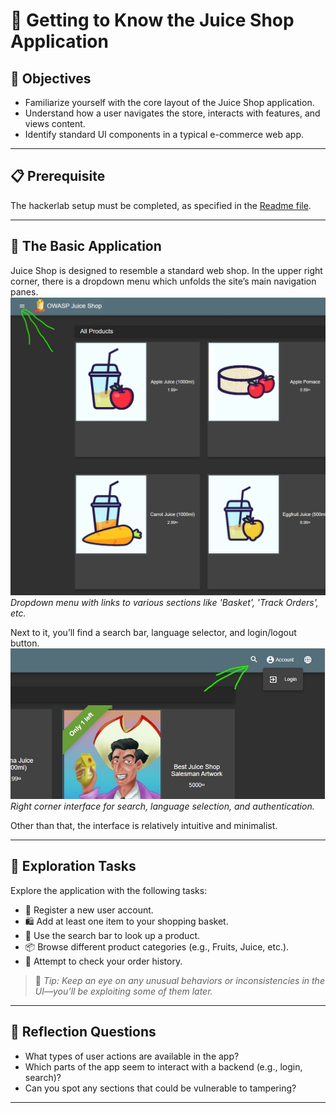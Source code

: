 # 🧭 Getting to Know the Juice Shop Application

## 🎯 Objectives

- Familiarize yourself with the core layout of the Juice Shop application.
- Understand how a user navigates the store, interacts with features, and views content.
- Identify standard UI components in a typical e-commerce web app.

---

## 📋 Prerequisite

The hackerlab setup must be completed, as specified in the [Readme file](../README.md).

---

## 🛒 The Basic Application

Juice Shop is designed to resemble a standard web shop. In the upper right corner, there is a dropdown menu which unfolds the site’s main navigation panes.  
![Navigation pane](./Images/dropdownMenu.jpg)  
*Dropdown menu with links to various sections like 'Basket', 'Track Orders', etc.*

Next to it, you’ll find a search bar, language selector, and login/logout button.  
![Right corner menu](./Images/RightCornerMenu.jpg)  
*Right corner interface for search, language selection, and authentication.*

Other than that, the interface is relatively intuitive and minimalist.

---

## 🧪 Exploration Tasks

Explore the application with the following tasks:

- 🔐 Register a new user account.
- 🛍️ Add at least one item to your shopping basket.
- 🔎 Use the search bar to look up a product.
- 📦 Browse different product categories (e.g., Fruits, Juice, etc.).
- 🧾 Attempt to check your order history.

> 🧠 *Tip: Keep an eye on any unusual behaviors or inconsistencies in the UI—you’ll be exploiting some of them later.*

---

## 💬 Reflection Questions

- What types of user actions are available in the app?
- Which parts of the app seem to interact with a backend (e.g., login, search)?
- Can you spot any sections that could be vulnerable to tampering?

---
